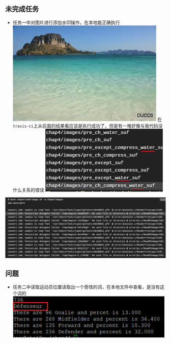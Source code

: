 ## 未完成任务
- 任务一中对图片进行添加水印操作，在本地能正确执行
![](img/pre_ch_water.jpg)
在`travis-ci`上从后面的结果看应该是执行成功了，但是有一堆好像与我代码没什么关系的错误
![](img/water.png)

![](img/error.png)

## 问题
- 任务二中读取运动员位置读取出一个奇怪的词，在本地文件中查看，是没有这个词的
![](img/except.png)
